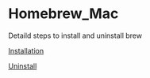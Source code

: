 # Homebrew_Mac
Detaild steps to install and uninstall brew

[Installation](https://github.com/ibasloom/Homebrew_Mac/blob/main/Brew_Install.md)

[Uninstall](https://github.com/ibasloom/Homebrew_Mac/blob/main/Brew_Install.md)
